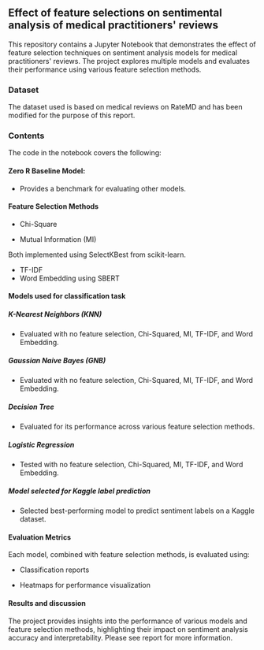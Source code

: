 ## Effect of feature selections on sentimental analysis of medical practitioners' reviews

This repository contains a Jupyter Notebook that demonstrates the effect of feature selection techniques on sentiment analysis models for medical practitioners' reviews. The project explores multiple models and evaluates their performance using various feature selection methods.

### Dataset 

The dataset used is based on medical reviews on RateMD and has been modified for the purpose of this report.

### Contents

The code in the notebook covers the following:

#### Zero R Baseline Model:

- Provides a benchmark for evaluating other models.

#### Feature Selection Methods

- Chi-Square

- Mutual Information (MI)

Both implemented using SelectKBest from scikit-learn.

- TF-IDF
- Word Embedding using SBERT

#### Models used for classification task

##### K-Nearest Neighbors (KNN)

- Evaluated with no feature selection, Chi-Squared, MI, TF-IDF, and Word Embedding.

##### Gaussian Naive Bayes (GNB)

- Evaluated with no feature selection, Chi-Squared, MI, TF-IDF, and Word Embedding.

##### Decision Tree

- Evaluated for its performance across various feature selection methods.

##### Logistic Regression

- Tested with no feature selection, Chi-Squared, MI, TF-IDF, and Word Embedding.

##### Model selected for Kaggle label prediction

- Selected best-performing model to predict sentiment labels on a Kaggle dataset.

#### Evaluation Metrics

Each model, combined with feature selection methods, is evaluated using:

 - Classification reports

 - Heatmaps for performance visualization

#### Results and discussion

The project provides insights into the performance of various models and feature selection methods, highlighting their impact on sentiment analysis accuracy and interpretability. Please see report for more information.

